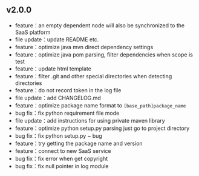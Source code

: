 ## v2.0.0

* feature：an empty dependent node will also be synchronized to the SaaS platform
* file update：update README etc.
* feature：optimize java mvn direct dependency settings
* feature：optimize java pom parsing, filter dependencies when scope is test
* feature：update html template
* feature：filter .git and other special directories when detecting directories
* feature：do not record token in the log file
* file update：add CHANGELOG.md
* feature：optimize package name format to `[base_path]package_name`
* bug fix：fix python requirement file mode
* file update：add instructions for using private maven library
* feature：optimize python setup.py parsing just go to project directory
* bug fix：fix python setup.py ~ bug
* feature：try getting the package name and version
* feature：connect to new SaaS service
* bug fix：fix error when get copyright
* bug fix：fix null pointer in log module